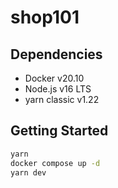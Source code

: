 # shop101

## Dependencies

- Docker v20.10
- Node.js v16 LTS
- yarn classic v1.22

## Getting Started

```bash
yarn
docker compose up -d
yarn dev
```
